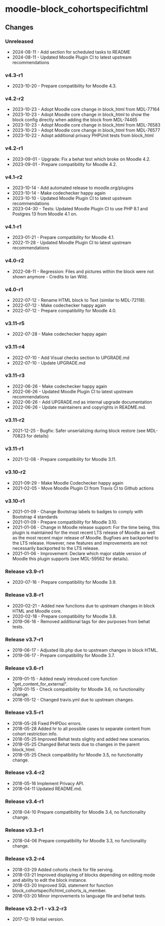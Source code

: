 moodle-block_cohortspecifichtml
===============================

Changes
-------

### Unreleased

* 2024-08-11 - Add section for scheduled tasks to README
* 2024-08-11 - Updated Moodle Plugin CI to latest upstream recommendations

### v4.3-r1

* 2023-10-20 - Prepare compatibility for Moodle 4.3.

### v4.2-r2

* 2023-10-23 - Adopt Moodle core change in block_html from MDL-77164
* 2023-10-23 - Adopt Moodle core change in block_html to show the block config directly when adding the block from MDL-74465
* 2023-10-23 - Adopt Moodle core change in block_html from MDL-76583
* 2023-10-23 - Adopt Moodle core change in block_html from MDL-76577
* 2023-10-22 - Adopt additional privacy PHPUnit tests from block_html

### v4.2-r1

* 2023-09-01 - Upgrade: Fix a behat test which broke on Moodle 4.2.
* 2023-09-01 - Prepare compatibility for Moodle 4.2.

### v4.1-r2

* 2023-10-14 - Add automated release to moodle.org/plugins
* 2023-10-14 - Make codechecker happy again
* 2023-10-10 - Updated Moodle Plugin CI to latest upstream recommendations
* 2023-04-30 - Tests: Updated Moodle Plugin CI to use PHP 8.1 and Postgres 13 from Moodle 4.1 on.

### v4.1-r1

* 2023-01-21 - Prepare compatibility for Moodle 4.1.
* 2022-11-28 - Updated Moodle Plugin CI to latest upstream recommendations

### v4.0-r2

* 2022-08-11 - Regression: Files and pictures within the block were not shown anymore - Credits to Ian Wild.

### v4.0-r1

* 2022-07-12 - Rename HTML block to Text (similar to MDL-72118).
* 2022-07-12 - Make codechecker happy again
* 2022-07-12 - Prepare compatibility for Moodle 4.0.

### v3.11-r5

* 2022-07-28 - Make codechecker happy again

### v3.11-r4

* 2022-07-10 - Add Visual checks section to UPGRADE.md
* 2022-07-10 - Update UPGRADE.md

### v3.11-r3

* 2022-06-26 - Make codechecker happy again
* 2022-06-26 - Updated Moodle Plugin CI to latest upstream recommendations
* 2022-06-26 - Add UPGRADE.md as internal upgrade documentation
* 2022-06-26 - Update maintainers and copyrights in README.md.

### v3.11-r2

* 2021-12-25 - Bugfix: Safer unserializing during block restore (see MDL-70823 for details)

### v3.11-r1

* 2021-12-08 - Prepare compatibility for Moodle 3.11.

### v3.10-r2

* 2021-09-29 - Make Moodle Codechecker happy again
* 2021-02-05 - Move Moodle Plugin CI from Travis CI to Github actions

### v3.10-r1

* 2021-01-09 - Change Bootstrap labels to badges to comply with Bootstrap 4 standards
* 2021-01-09 - Prepare compatibility for Moodle 3.10.
* 2021-01-06 - Change in Moodle release support:
               For the time being, this plugin is maintained for the most recent LTS release of Moodle as well as the most recent major release of Moodle.
               Bugfixes are backported to the LTS release. However, new features and improvements are not necessarily backported to the LTS release.
* 2021-01-06 - Improvement: Declare which major stable version of Moodle this plugin supports (see MDL-59562 for details).

### Release v3.9-r1

* 2020-07-16 - Prepare compatibility for Moodle 3.9.

### Release v3.8-r1

* 2020-02-21 - Added new functions due to upstream changes in block HTML and Moodle core.
* 2020-02-18 - Prepare compatibility for Moodle 3.8.
* 2019-06-16 - Removed additional tags for dev purposes from behat tests.

### Release v3.7-r1

* 2019-06-17 - Adjusted lib.php due to upstream changes in block HTML.
* 2019-06-17 - Prepare compatibility for Moodle 3.7.

### Release v3.6-r1

* 2019-01-15 - Added newly introduced core function "get_content_for_external".
* 2019-01-15 - Check compatibility for Moodle 3.6, no functionality change.
* 2018-05-12 - Changed travis.yml due to upstream changes.

### Release v3.5-r1

* 2018-05-28 Fixed PHPDoc errors.
* 2018-05-28 Added hr to all possible cases to separate content from cohort restriction info.
* 2018-05-25 Improved Behat tests slighty and added new scenarios.
* 2018-05-25 Changed Behat tests due to changes in the parent block_html.
* 2018-05-25 Check compatibility for Moodle 3.5, no functionality change.

### Release v3.4-r2

* 2018-05-16 Implement Privacy API.
* 2018-04-11 Updated README.md.

### Release v3.4-r1

* 2018-04-10 Prepare compatibility for Moodle 3.4, no functionality change.

### Release v3.3-r1

* 2018-04-06 Prepare compatibility for Moodle 3.3, no functionality change.

### Release v3.2-r4

* 2018-03-29 Added cohorts check for file serving.
* 2018-03-21 Improved displaying of blocks depending on editing mode and ability to edit the block instance.
* 2018-03-20 Improved SQL statement for function block_cohortspecifichtml_cohorts_is_member.
* 2018-03-20 Minor improvements to language file and behat tests.

### Release v3.2-r1 - v3.2-r3

* 2017-12-19 Initial version.
